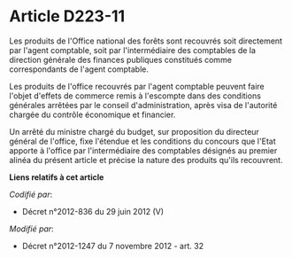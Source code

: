 # Article D223-11

Les produits de l'Office national des forêts sont recouvrés soit directement par l'agent comptable, soit par l'intermédiaire
des comptables de la direction générale des finances publiques constitués comme correspondants de l'agent comptable.

Les produits de l'office recouvrés par l'agent comptable peuvent faire l'objet d'effets de commerce remis à l'escompte dans
des conditions générales arrêtées par le conseil d'administration, après visa de l'autorité chargée du contrôle économique et
financier.

Un arrêté du ministre chargé du budget, sur proposition du directeur général de l'office, fixe l'étendue et les conditions du
concours que l'Etat apporte à l'office par l'intermédiaire des comptables désignés au premier alinéa du présent article et
précise la nature des produits qu'ils recouvrent.

**Liens relatifs à cet article**

_Codifié par_:

  - Décret n°2012-836 du 29 juin 2012 (V)

_Modifié par_:

  - Décret n°2012-1247 du 7 novembre 2012 - art. 32
